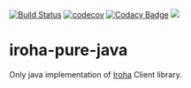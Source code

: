 [![Build Status](https://travis-ci.org/Warchant/iroha-pure-java.svg?branch=master)](https://travis-ci.org/Warchant/iroha-pure-java)
[![codecov](https://codecov.io/gh/Warchant/iroha-pure-java/branch/master/graph/badge.svg)](https://codecov.io/gh/Warchant/iroha-pure-java)
[![Codacy Badge](https://api.codacy.com/project/badge/Grade/2d39dff34bac4bce86c628163415c962)](https://www.codacy.com/app/Warchant/iroha-pure-java?utm_source=github.com&amp;utm_medium=referral&amp;utm_content=Warchant/iroha-pure-java&amp;utm_campaign=Badge_Grade)
[![](https://jitpack.io/v/warchant/iroha-pure-java.svg)](https://jitpack.io/#warchant/iroha-pure-java)


# iroha-pure-java

Only java implementation of [Iroha](https://github.com/hyperledger/iroha) Client library.
